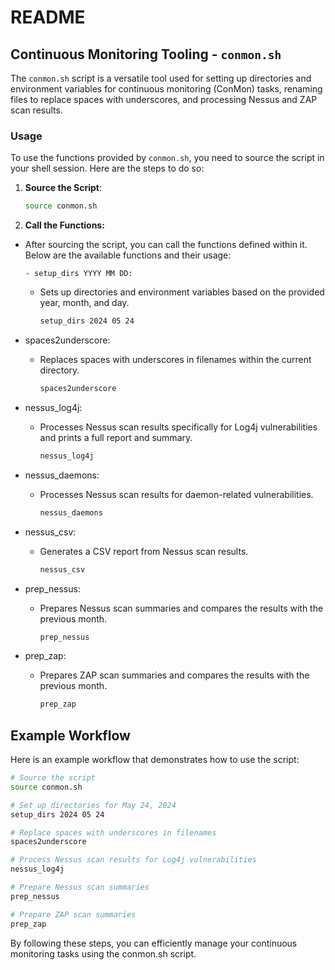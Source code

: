 # README

## Continuous Monitoring Tooling - `conmon.sh`

The `conmon.sh` script is a versatile tool used for setting up directories and environment variables for continuous monitoring (ConMon) tasks, renaming files to replace spaces with underscores, and processing Nessus and ZAP scan results.

### Usage

To use the functions provided by `conmon.sh`, you need to source the script in your shell session. Here are the steps to do so:

1. **Source the Script**:
   ```bash
   source conmon.sh
   ```
2. **Call the Functions:**

- After sourcing the script, you can call the functions defined within it. Below are the available functions and their usage:

      - setup_dirs YYYY MM DD:

    - Sets up directories and environment variables based on the provided year, month, and day. 
        ```bash
        setup_dirs 2024 05 24
        ```

- spaces2underscore:
  - Replaces spaces with underscores in filenames within the current directory.

    ```bash
    spaces2underscore
    ```

- nessus_log4j:
  - Processes Nessus scan results specifically for Log4j vulnerabilities and prints a full report and summary.

    ```bash
    nessus_log4j
    ```

- nessus_daemons:
  - Processes Nessus scan results for daemon-related vulnerabilities.

    ```bash
    nessus_daemons
    ```

- nessus_csv:
  - Generates a CSV report from Nessus scan results.

    ```bash
    nessus_csv
    ```

- prep_nessus:
  - Prepares Nessus scan summaries and compares the results with the previous month.

    ```bash
    prep_nessus
    ```

- prep_zap:
  - Prepares ZAP scan summaries and compares the results with the previous month.

    ```bash
    prep_zap
    ```

## Example Workflow

Here is an example workflow that demonstrates how to use the script:

```bash
# Source the script
source conmon.sh

# Set up directories for May 24, 2024
setup_dirs 2024 05 24

# Replace spaces with underscores in filenames
spaces2underscore

# Process Nessus scan results for Log4j vulnerabilities
nessus_log4j

# Prepare Nessus scan summaries
prep_nessus

# Prepare ZAP scan summaries
prep_zap
```

By following these steps, you can efficiently manage your continuous monitoring tasks using the conmon.sh script.
